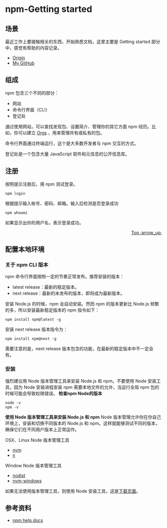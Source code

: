 # npm-Getting started
## 场景
最近工作上要接触相关的东西，开始熟悉文档，这里主要是 Getting started 部分中，感觉有帮助的内容记录。


- [Origin][url-origin]
- [My GitHub][url-my-github]

## 组成
npm 包含三个不同的部分：
- 网站
- 命令行界面（CLI）
- 登记处

通过使用网站，可以查找发现包、设置简介、管理你的其它方面 npm 经历。比如，你可以建立 [Orgs][url-orgs] ，用来管理共有或私有的包。

命令行界面通过终端运行，这个是大多数开发者与 npm 交互的方式。

登记处是一个包含大量 JavaScript 软件和元信息的公开信息库。

## 注册
按照提示注册后，用 npm 测试登录。
```shell
npm login
```
根据提示输入帐号、密码、邮箱。输入后检测是否登录成功
```shell
npm whoami
```
如果显示出你的用户名，表示登录成功。
<div align="right"><a href="#index">Top :arrow_up:</a></div>

## 配置本地环境
### 关于 npm CLI 版本
npm 命令行界面按照一定的节奏正常发布。推荐安装的版本：
- latest release：最新的稳定版本。
- next release：最新的未发布的版本，即将成为最新版本。

安装 Node.js 的时候，npm 会自动安装。然而 npm 的版本更新比 Node.js 频繁的多，所以安装最新稳定版本的 npm 指令如下：
```shell
npm install npm@latest -g
```
安装 next release 版本指令为：
```shell
npm install npm@next -g
```
需要注意的是，next release 版本包含的功能，在最新的稳定版本中不一定会有。

### 安装
强烈建议用 Node 版本管理工具来安装 Node.js 和 npm。不要使用 Node 安装工具，因为 Node 安装进程安装 npm 需要本地文件的允许，当运行全局 npm 包的时候可能会导致权限错误。
**检查npm Node的版本**
```shell
node -v
npm -v
```
**使用 Node 版本管理工具来安装 Node.js 和 npm**
Node 版本管理允许你在你自己环境上，安装和切换不同版本的 Node.js 和 npm。这样就能够测试不同的版本，确保它们在不同用户版本上正常运作。

OSX、Linux Node 版本管理工具
- [nvm][url-nvm]
- [n][url-n]

Window Node 版本管理工具
- [nodist][url-nodist]
- [nvm-windows][url-nvm-windows]

如果无法使用版本管理工具，则使用 Node 安装工具，这是[下载页面][url-node-down]。

## 参考资料
- [npm help docs][url-npm-docs]

[url-orgs]:https://www.npmjs.com/features
[url-nvm]:https://github.com/creationix/nvm
[url-n]:https://github.com/tj/n
[url-nodist]:https://github.com/nullivex/nodist
[url-nvm-windows]:https://github.com/coreybutler/nvm-windows
[url-node-down]:https://nodejs.org/en/download/
[url-npm-docs]:https://docs.npmjs.com/

[url-origin]:https://github.com/XXHolic/segment/issues/22
[url-my-github]:https://github.com/XXHolic

[url-origin]:https://github.com/XXHolic/segment/issues/22
[url-my-github]:https://github.com/XXHolic